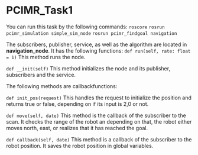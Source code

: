 # PCIMR_Task1

You can run this task by the following commands: 
`roscore` 
`rosrun pcimr_simulation simple_sim_node`
`rosrun pcimr_findgoal navigation`

The subscribers, publisher, service, as well as the algorithm are located in **navigation_node**. 
It has the following functions:
`def run(self, rate: float = 1)`
This method runs the node. 

`def __init(self)`
This method initializes the node and its publisher, subscribers and the service.

The following methods are callbackfunctions: 

`def init_pos(request)` 
This handles the request to initialize the position and returns true or false, depending on if its input is 2,0 or not.

`def move(self, date)` 
This method is the callback of the subscriber to the scan. It checks the range of the robot an depending on that, the robot either moves north, east, or realizes that it has reached the goal. 


`def callback(self, date)`
This method is a callback of the subscriber to the robot position. It saves the robot position in global variables. 


